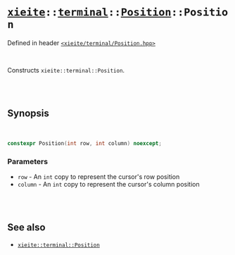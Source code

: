 # [`xieite`](../../../README.md)`::`[`terminal`](../../../docs/terminal.md)`::`[`Position`](../../../docs/terminal/Position.md)`::Position`
Defined in header [`<xieite/terminal/Position.hpp>`](../../../include/xieite/terminal/Position.hpp)

<br/>

Constructs `xieite::terminal::Position`.

<br/><br/>

## Synopsis

<br/>

```cpp
constexpr Position(int row, int column) noexcept;
```
### Parameters
- `row` - An `int` copy to represent the cursor's row position
- `column` - An `int` copy to represent the cursor's column position

<br/><br/>

## See also
- [`xieite::terminal::Position`](../../../docs/terminal/Position.md)
